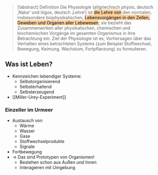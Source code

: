 > [!abstract] Definition
>  Die Physiologie (altgriechisch phýsis, deutsch ‚Natur‘ und lógos, deutsch ‚Lehre‘) ist <mark style="background: #FFB86CA6;">die Lehre von</mark> den normalen, insbesondere biophysikalischen, <mark style="background: #FFB86CA6;">Lebensvorgängen in den Zellen, Geweben und Organen aller Lebewesen</mark>; sie bezieht das Zusammenwirken aller physikalischen, chemischen und biochemischen Vorgänge im gesamten Organismus in ihre Betrachtung ein.
>  Ziel der Physiologie ist es, Vorhersagen über das Verhalten eines betrachteten Systems (zum Beispiel Stoffwechsel, Bewegung, Keimung, Wachstum, Fortpflanzung) zu formulieren.

## Was ist Leben? 
- Kennzeichen lebendiger Systeme:
	- Selbstorganisierend 
	- Selbsterhaltend 
	- Selbsterzeugend 
- [[Miller-Urey-Experiment]]
### Einzeller im Urmeer 
- Austausch von 
	- Wärme 
	- Wasser 
	- Gase 
	- Stoffwechselprodukte 
	- Signale
- Fortbewegung
- -> Das sind Prototypen von Organismen!
	- Bestehen schon aus Außen und Innen
	- Interagieren mit Umgebung